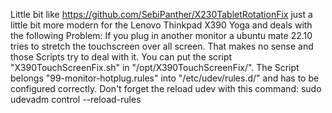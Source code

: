 Little bit like https://github.com/SebiPanther/X230TabletRotationFix just a little bit more modern for the Lenovo Thinkpad X390 Yoga and deals with the following Problem:
If you plug in another monitor a ubuntu mate 22.10 tries to stretch the touchscreen over all screen. That makes no sense and those Scripts try to deal with it.
You can put the script "X390TouchScreenFix.sh" in "/opt/X390TouchScreenFix/".
The Script belongs "99-monitor-hotplug.rules" into "/etc/udev/rules.d/" and has to be configured correctly.
Don't forget the reload udev with this command: sudo udevadm control --reload-rules
